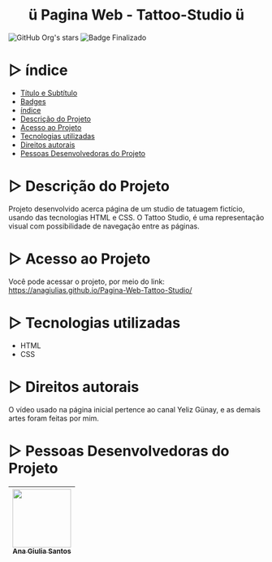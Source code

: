 # <h1 align="center"> ü Pagina Web - Tattoo-Studio ü </h1>

![GitHub Org's stars](https://img.shields.io/github/stars/anagiulias?style=social)
![Badge Finalizado](https://img.shields.io/badge/STATUS-DESENVOLVENDO-<BRIGHTGREEN)

# ▷ índice
* [Título e Subtítulo](#Título-e-Subtítulo)
* [Badges](#badges)
* [índice](#índice)
* [Descrição do Projeto](#descrição-do-projeto)
* [Acesso ao Projeto](#acesso-ao-projeto)
* [Tecnologias utilizadas](#tecnologias-utilizadas)
* [Direitos autorais](#direitos-autorais)
* [Pessoas Desenvolvedoras do Projeto](#pessoas-desenvolvedoras)

# ▷ Descrição do Projeto
Projeto desenvolvido acerca página de um studio de tatuagem fictício, usando das tecnologias HTML e CSS. O Tattoo Studio, é uma representação visual com possibilidade de navegação entre as páginas.

# ▷ Acesso ao Projeto
Você pode acessar o projeto, por meio do link:
https://anagiulias.github.io/Pagina-Web-Tattoo-Studio/

# ▷ Tecnologias utilizadas
* HTML
* CSS

# ▷ Direitos autorais
O vídeo usado na página inicial pertence ao canal Yeliz Günay, e as demais artes foram feitas por mim.

# ▷ Pessoas Desenvolvedoras do Projeto 
| [<img src="https://avatars.githubusercontent.com/u/115855530?v=4" width=115><br><sub>Ana Giulia Santos</sub>](https://github.com/anagiulias)
| :---: |

